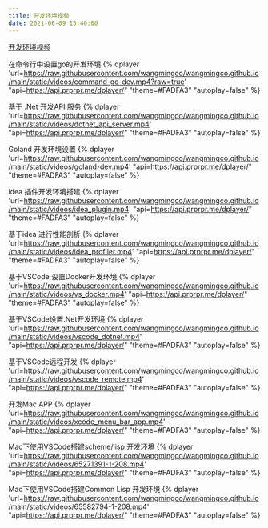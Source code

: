 ```yaml
---
title: 开发环境视频
date: 2021-06-09 15:40:00
---
```


[开发环境视频](/html/video.html)

在命令行中设置go的开发环境
{% dplayer 'url=https://raw.githubusercontent.com/wangmingco/wangmingco.github.io/main/static/videos/command-go-dev.mp4?raw=true' "api=https://api.prprpr.me/dplayer/" "theme=#FADFA3" "autoplay=false" %} 

基于 .Net 开发API 服务
{% dplayer 'url=https://raw.githubusercontent.com/wangmingco/wangmingco.github.io/main/static/videos/dotnet_api_server.mp4' "api=https://api.prprpr.me/dplayer/" "theme=#FADFA3" "autoplay=false" %} 

Goland 开发环境设置
{% dplayer 'url=https://raw.githubusercontent.com/wangmingco/wangmingco.github.io/main/static/videos/goland-dev.mp4' "api=https://api.prprpr.me/dplayer/" "theme=#FADFA3" "autoplay=false" %} 

idea 插件开发环境搭建
{% dplayer 'url=https://raw.githubusercontent.com/wangmingco/wangmingco.github.io/main/static/videos/idea_plugin.mp4' "api=https://api.prprpr.me/dplayer/" "theme=#FADFA3" "autoplay=false" %} 

基于idea 进行性能剖析
{% dplayer 'url=https://raw.githubusercontent.com/wangmingco/wangmingco.github.io/main/static/videos/idea_profiler.mp4' "api=https://api.prprpr.me/dplayer/" "theme=#FADFA3" "autoplay=false" %} 

基于VSCode 设置Docker开发环境
{% dplayer 'url=https://raw.githubusercontent.com/wangmingco/wangmingco.github.io/main/static/videos/vs_docker.mp4' "api=https://api.prprpr.me/dplayer/" "theme=#FADFA3" "autoplay=false" %} 

基于VSCode设置.Net开发环境
{% dplayer 'url=https://raw.githubusercontent.com/wangmingco/wangmingco.github.io/main/static/videos/vscode_dotnet.mp4' "api=https://api.prprpr.me/dplayer/" "theme=#FADFA3" "autoplay=false" %} 

基于VSCode远程开发
{% dplayer 'url=https://raw.githubusercontent.com/wangmingco/wangmingco.github.io/main/static/videos/vscode_remote.mp4' "api=https://api.prprpr.me/dplayer/" "theme=#FADFA3" "autoplay=false" %} 

开发Mac APP
{% dplayer 'url=https://raw.githubusercontent.com/wangmingco/wangmingco.github.io/main/static/videos/xcode_menu_bar_app.mp4' "api=https://api.prprpr.me/dplayer/" "theme=#FADFA3" "autoplay=false" %} 

Mac下使用VSCode搭建scheme/lisp 开发环境
{% dplayer 'url=https://raw.githubusercontent.com/wangmingco/wangmingco.github.io/main/static/videos/65271391-1-208.mp4' "api=https://api.prprpr.me/dplayer/" "theme=#FADFA3" "autoplay=false" %} 

Mac下使用VSCode搭建Common Lisp 开发环境
{% dplayer 'url=https://raw.githubusercontent.com/wangmingco/wangmingco.github.io/main/static/videos/65582794-1-208.mp4' "api=https://api.prprpr.me/dplayer/" "theme=#FADFA3" "autoplay=false" %} 
